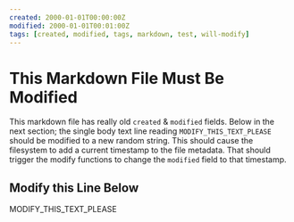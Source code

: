 ```yaml
---
created: 2000-01-01T00:00:00Z
modified: 2000-01-01T00:01:00Z
tags: [created, modified, tags, markdown, test, will-modify]
---
```

# This Markdown File Must Be Modified

This markdown file has really old `created` & `modified` fields.
Below in the next section;
the single body text line reading `MODIFY_THIS_TEXT_PLEASE`
should be modified to a new random string.
This should cause the filesystem to add a
current timestamp to the file metadata.
That should trigger the modify functions to
change the `modified` field to that timestamp.

## Modify this Line Below

MODIFY_THIS_TEXT_PLEASE
